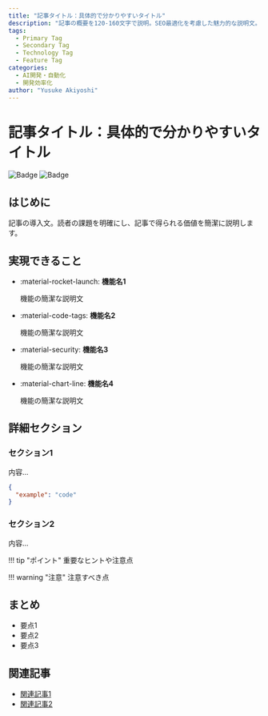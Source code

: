 ```yaml
---
title: "記事タイトル：具体的で分かりやすいタイトル"
description: "記事の概要を120-160文字で説明。SEO最適化を考慮した魅力的な説明文。"
tags:
  - Primary Tag
  - Secondary Tag
  - Technology Tag
  - Feature Tag
categories:
  - AI開発・自動化
  - 開発効率化
author: "Yusuke Akiyoshi"
---
```


# 記事タイトル：具体的で分かりやすいタイトル

![Badge](https://img.shields.io/badge/AI-Claude_Code-blue.svg)
![Badge](https://img.shields.io/badge/Status-Latest-green.svg)

## はじめに

記事の導入文。読者の課題を明確にし、記事で得られる価値を簡潔に説明します。

## 実現できること

<div class="grid cards" markdown>

-   :material-rocket-launch: **機能名1**
    
    機能の簡潔な説明文

-   :material-code-tags: **機能名2**
    
    機能の簡潔な説明文

-   :material-security: **機能名3**
    
    機能の簡潔な説明文

-   :material-chart-line: **機能名4**
    
    機能の簡潔な説明文

</div>

## 詳細セクション

### セクション1

内容...

```json
{
  "example": "code"
}
```

### セクション2

内容...

!!! tip "ポイント"
    重要なヒントや注意点

!!! warning "注意"
    注意すべき点

## まとめ

- 要点1
- 要点2  
- 要点3

## 関連記事

- [関連記事1](../path/to/article1.md)
- [関連記事2](../path/to/article2.md)